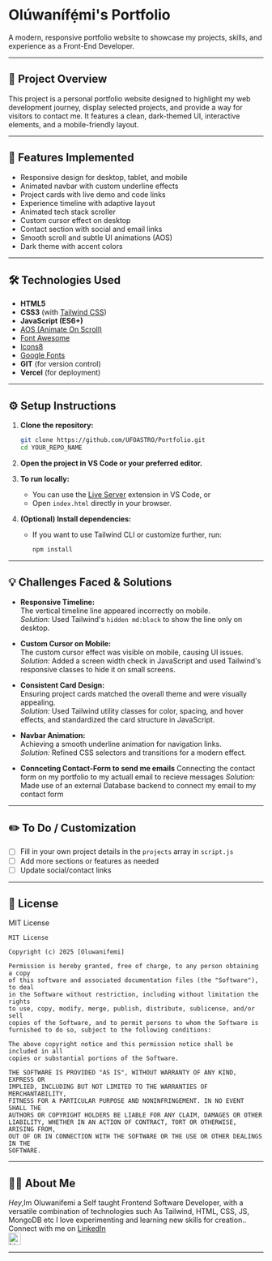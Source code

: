# Olúwanífẹ́mi's Portfolio

A modern, responsive portfolio website to showcase my projects, skills, and experience as a Front-End Developer.

---

## 🌟 Project Overview

This project is a personal portfolio website designed to highlight my web development journey, display selected projects, and provide a way for visitors to contact me. It features a clean, dark-themed UI, interactive elements, and a mobile-friendly layout.

---

## 🚀 Features Implemented

- Responsive design for desktop, tablet, and mobile
- Animated navbar with custom underline effects
- Project cards with live demo and code links
- Experience timeline with adaptive layout
- Animated tech stack scroller
- Custom cursor effect on desktop
- Contact section with social and email links
- Smooth scroll and subtle UI animations (AOS)
- Dark theme with accent colors

---

## 🛠️ Technologies Used

- **HTML5**
- **CSS3** (with [Tailwind CSS](https://tailwindcss.com/))
- **JavaScript (ES6+)**
- [AOS (Animate On Scroll)](https://michalsnik.github.io/aos/)
- [Font Awesome](https://fontawesome.com/)
- [Icons8](https://icons8.com/)
- [Google Fonts](https://fonts.google.com/)
- **GIT** (for version control)
- **Vercel** (for deployment)

---

## ⚙️ Setup Instructions

1. **Clone the repository:**
   ```sh
   git clone https://github.com/UFOASTRO/Portfolio.git
   cd YOUR_REPO_NAME
   ```

2. **Open the project in VS Code or your preferred editor.**

3. **To run locally:**
   - You can use the [Live Server](https://marketplace.visualstudio.com/items?itemName=ritwickdey.LiveServer) extension in VS Code, or
   - Open `index.html` directly in your browser.

4. **(Optional) Install dependencies:**
   - If you want to use Tailwind CLI or customize further, run:
     ```sh
     npm install
     ```

---

## 💡 Challenges Faced & Solutions

- **Responsive Timeline:**  
  The vertical timeline line appeared incorrectly on mobile.  
  _Solution:_ Used Tailwind's `hidden md:block` to show the line only on desktop.

- **Custom Cursor on Mobile:**  
  The custom cursor effect was visible on mobile, causing UI issues.  
  _Solution:_ Added a screen width check in JavaScript and used Tailwind's responsive classes to hide it on small screens.

- **Consistent Card Design:**  
  Ensuring project cards matched the overall theme and were visually appealing.  
  _Solution:_ Used Tailwind utility classes for color, spacing, and hover effects, and standardized the card structure in JavaScript.

- **Navbar Animation:**  
  Achieving a smooth underline animation for navigation links.  
  _Solution:_ Refined CSS selectors and transitions for a modern effect.

- **Connceting Contact-Form to send me emails**
  Connecting the contact form on my portfolio to my actuall email to recieve messages
 _Solution:_ Made use of an external Database backend to connect my email to my contact form
---

## ✏️ To Do / Customization

- [ ] Fill in your own project details in the `projects` array in `script.js`
- [ ] Add more sections or features as needed
- [ ] Update social/contact links

---

## 📄 License

MIT License

```
MIT License

Copyright (c) 2025 [Oluwanifemi]

Permission is hereby granted, free of charge, to any person obtaining a copy
of this software and associated documentation files (the "Software"), to deal
in the Software without restriction, including without limitation the rights
to use, copy, modify, merge, publish, distribute, sublicense, and/or sell
copies of the Software, and to permit persons to whom the Software is
furnished to do so, subject to the following conditions:

The above copyright notice and this permission notice shall be included in all
copies or substantial portions of the Software.

THE SOFTWARE IS PROVIDED "AS IS", WITHOUT WARRANTY OF ANY KIND, EXPRESS OR
IMPLIED, INCLUDING BUT NOT LIMITED TO THE WARRANTIES OF MERCHANTABILITY,
FITNESS FOR A PARTICULAR PURPOSE AND NONINFRINGEMENT. IN NO EVENT SHALL THE
AUTHORS OR COPYRIGHT HOLDERS BE LIABLE FOR ANY CLAIM, DAMAGES OR OTHER
LIABILITY, WHETHER IN AN ACTION OF CONTRACT, TORT OR OTHERWISE, ARISING FROM,
OUT OF OR IN CONNECTION WITH THE SOFTWARE OR THE USE OR OTHER DEALINGS IN THE
SOFTWARE.
```

---

## 🙋‍♂️ About Me

_Hey_,Im Oluwanifemi a Self taught Frontend Software Developer, with a versatile combination of technologies such As Tailwind, HTML, CSS, JS, MongoDB etc
I love experimenting and learning new skills for creation..
Connect with me on [LinkedIn](https://www.linkedin.com/in/nifemi-bello/)  
<img src="https://img.icons8.com/ios-filled/50/000000/linkedin.png" alt="LinkedIn Icon" width="24" style="vertical-align:middle; margin-right:8px;"/>

---
